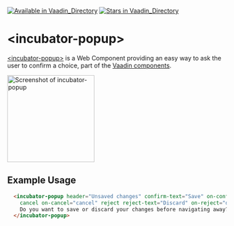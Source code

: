 [![Available in Vaadin_Directory](https://img.shields.io/vaadin-directory/v/vaadinincubator-popup.svg)](https://vaadin.com/directory/component/vaadinincubator-popup)
[![Stars in Vaadin_Directory](https://img.shields.io/vaadin-directory/stars/vaadinincubator-popup.svg)](https://vaadin.com/directory/component/vaadinincubator-popup)

# &lt;incubator-popup&gt;

[&lt;incubator-popup&gt;](https://vaadin.com/components/incubator-popup) is a Web Component providing an easy way to ask the user to confirm a choice, part of the [Vaadin components](https://vaadin.com/components).

[<img src="https://raw.githubusercontent.com/vaadin/incubator-popup/master/screenshot.png" width="200" alt="Screenshot of incubator-popup">](https://vaadin.com/components/incubator-popup)

## Example Usage

```html
  <incubator-popup header="Unsaved changes" confirm-text="Save" on-confirm="save"
    cancel on-cancel="cancel" reject reject-text="Discard" on-reject="discard">
    Do you want to save or discard your changes before navigating away?
  </incubator-popup>
```
